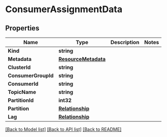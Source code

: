 # ConsumerAssignmentData

## Properties

Name | Type | Description | Notes
------------ | ------------- | ------------- | -------------
**Kind** | **string** |  | 
**Metadata** | [**ResourceMetadata**](ResourceMetadata.md) |  | 
**ClusterId** | **string** |  | 
**ConsumerGroupId** | **string** |  | 
**ConsumerId** | **string** |  | 
**TopicName** | **string** |  | 
**PartitionId** | **int32** |  | 
**Partition** | [**Relationship**](Relationship.md) |  | 
**Lag** | [**Relationship**](Relationship.md) |  | 

[[Back to Model list]](../README.md#documentation-for-models) [[Back to API list]](../README.md#documentation-for-api-endpoints) [[Back to README]](../README.md)


